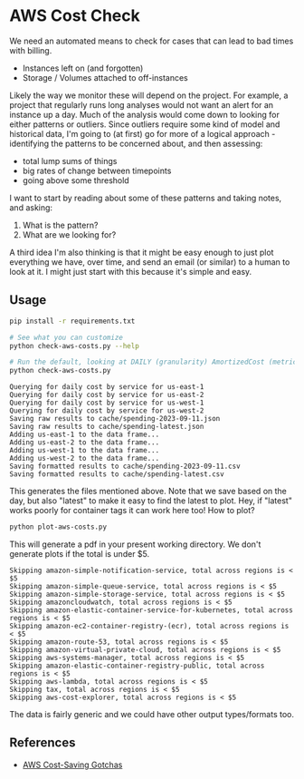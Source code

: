 # AWS Cost Check

We need an automated means to check for cases that can lead to bad times with billing.

- Instances left on (and forgotten)
- Storage / Volumes attached to off-instances

Likely the way we monitor these will depend on the project. For example, a project that regularly runs long analyses would not want an alert for an instance up a day. Much of the analysis would come down to looking for either patterns or outliers. Since outliers require some kind of model and historical data, I'm going to (at first) go for more of a logical approach - identifying the patterns to be concerned about, and then assessing:

- total lump sums of things
- big rates of change between timepoints
- going above some threshold

I want to start by reading about some of these patterns and taking notes, and asking:

1. What is the pattern?
2. What are we looking for?

A third idea I'm also thinking is that it might be easy enough to just plot everything we have, over time, and send an email (or similar) to a human to look at it. I might just start with this because it's simple and easy.

## Usage

```bash
pip install -r requirements.txt

# See what you can customize
python check-aws-costs.py --help

# Run the default, looking at DAILY (granularity) AmortizedCost (metric) SERVICE (dimension) for 90 days over 4 regions (us-east-1/2 and us-west-1/2).
python check-aws-costs.py
```
```console
Querying for daily cost by service for us-east-1
Querying for daily cost by service for us-east-2
Querying for daily cost by service for us-west-1
Querying for daily cost by service for us-west-2
Saving raw results to cache/spending-2023-09-11.json
Saving raw results to cache/spending-latest.json
Adding us-east-1 to the data frame...
Adding us-east-2 to the data frame...
Adding us-west-1 to the data frame...
Adding us-west-2 to the data frame...
Saving formatted results to cache/spending-2023-09-11.csv
Saving formatted results to cache/spending-latest.csv
```

This generates the files mentioned above.
Note that we save based on the day, but also "latest" to make it easy to find the latest
to plot. Hey, if "latest" works poorly for container tags it can work here too! How to plot?

```bash
python plot-aws-costs.py
```

This will generate a pdf in your present working directory. We don't generate plots if the total is under $5. 

```console
Skipping amazon-simple-notification-service, total across regions is < $5
Skipping amazon-simple-queue-service, total across regions is < $5
Skipping amazon-simple-storage-service, total across regions is < $5
Skipping amazoncloudwatch, total across regions is < $5
Skipping amazon-elastic-container-service-for-kubernetes, total across regions is < $5
Skipping amazon-ec2-container-registry-(ecr), total across regions is < $5
Skipping amazon-route-53, total across regions is < $5
Skipping amazon-virtual-private-cloud, total across regions is < $5
Skipping aws-systems-manager, total across regions is < $5
Skipping amazon-elastic-container-registry-public, total across regions is < $5
Skipping aws-lambda, total across regions is < $5
Skipping tax, total across regions is < $5
Skipping aws-cost-explorer, total across regions is < $5
```

The data is fairly generic and we could have other output types/formats too.

## References

 - [AWS Cost-Saving Gotchas](https://medium.com/@matt_weingarten/aws-cost-saving-gotchas-f0f883c34c69)
